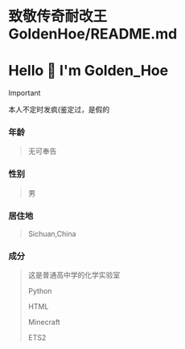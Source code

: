 # 致敬传奇耐改王GoldenHoe/README.md
# Hello 🤗 I'm Golden_Hoe
>[!Important]
>本人不定时发疯(鉴定过，是假的  
### 年龄
>无可奉告  
### 性别
>男
### 居住地
>Sichuan,China
### 成分
>这是普通高中学的化学实验室
>
>Python
>
>HTML
>
>Minecraft
>
>ETS2
<!---
GoldenHoe/GoldenHoe is a ✨ special ✨ repository because its `README.md` (this file) appears on your GitHub profile.
You can click the Preview link to take a look at your changes.
--->
